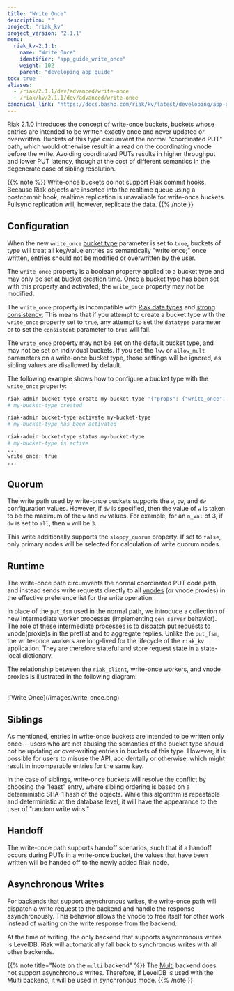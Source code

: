 ```yaml
---
title: "Write Once"
description: ""
project: "riak_kv"
project_version: "2.1.1"
menu:
  riak_kv-2.1.1:
    name: "Write Once"
    identifier: "app_guide_write_once"
    weight: 102
    parent: "developing_app_guide"
toc: true
aliases:
  - /riak/2.1.1/dev/advanced/write-once
  - /riak/kv/2.1.1/dev/advanced/write-once
canonical_link: "https://docs.basho.com/riak/kv/latest/developing/app-guide/write-once"
---
```


[glossary vnode]: /riak/kv/2.1.1/learn/glossary/#vnode
[bucket type]: /riak/kv/2.1.1/developing/usage/bucket-types
[Riak data types]: /riak/kv/2.1.1/developing/data-types
[strong consistency]: /riak/kv/2.1.1/developing/app-guide/strong-consistency
[Multi]: /riak/kv/2.1.1/setup/planning/backend/multi

Riak 2.1.0 introduces the concept of write-once buckets, buckets whose entries
are intended to be written exactly once and never updated or overwritten.
Buckets of this type circumvent the normal "coordinated PUT" path, which would
otherwise result in a read on the coordinating vnode before the write. Avoiding
coordinated PUTs results in higher throughput and lower PUT latency, though at
the cost of different semantics in the degenerate case of sibling resolution.

{{% note %}}
Write-once buckets do not support Riak commit hooks.  Because Riak objects are 
inserted into the realtime queue using a postcommit hook, realtime replication 
is unavailable for write-once buckets.  Fullsync replication will, however, 
replicate the data.
{{% /note }}

## Configuration

When the new `write_once` [bucket type][bucket type] parameter is set to
`true`, buckets of type will treat all key/value entries as semantically "write
once;" once written, entries should not be modified or overwritten by the user.

The `write_once` property is a boolean property applied to a bucket type and may
only be set at bucket creation time. Once a bucket type has been set with this
property and activated, the `write_once` property may not be modified.

The `write_once` property is incompatible with [Riak data types][Riak data types] 
and [strong consistency][strong consistency], This means that if you attempt to 
create a bucket type with the `write_once` property set to `true`, any attempt to 
set the `datatype` parameter or to set the `consistent` parameter to `true` will 
fail.

The `write_once` property may not be set on the default bucket type, and may not
be set on individual buckets. If you set the `lww` or `allow_mult` parameters on
a write-once bucket type, those settings will be ignored, as sibling values are
disallowed by default.

The following example shows how to configure a bucket type with the `write_once`
property:

```bash
riak-admin bucket-type create my-bucket-type '{"props": {"write_once": true}}'
# my-bucket-type created

riak-admin bucket-type activate my-bucket-type
# my-bucket-type has been activated

riak-admin bucket-type status my-bucket-type
# my-bucket-type is active
...
write_once: true
...
```

## Quorum

The write path used by write-once buckets supports the `w`, `pw`, and `dw`
configuration values. However, if `dw` is specified, then the value of `w` is
taken to be the maximum of the `w` and `dw` values. For example, for an `n_val`
of 3, if `dw` is set to `all`, then `w` will be `3`.

This write additionally supports the `sloppy_quorum` property. If set to
`false`, only primary nodes will be selected for calculation of write quorum
nodes.

## Runtime

The write-once path circumvents the normal coordinated PUT code path, and
instead sends write requests directly to all [vnodes][glossary vnode] (or vnode 
proxies) in the effective preference list for the write operation.

In place of the `put_fsm` used in the normal path, we introduce a collection of
new intermediate worker processes (implementing `gen_server` behavior). The role
of these intermediate processes is to dispatch put requests to vnode(proxie)s in
the preflist and to aggregate replies. Unlike the `put_fsm`, the write-once
workers are long-lived for the lifecycle of the `riak_kv` application. They are
therefore stateful and store request state in a state-local dictionary.

The relationship between the `riak_client`, write-once workers, and vnode
proxies is illustrated in the following diagram:

<br>
![Write Once](/images/write_once.png)
<br>

## Siblings

As mentioned, entries in write-once buckets are intended to be written only
once---users who are not abusing the semantics of the bucket type should not be
updating or over-writing entries in buckets of this type. However, it is
possible for users to misuse the API, accidentally or otherwise, which might
result in incomparable entries for the same key.

In the case of siblings, write-once buckets will resolve the conflict by
choosing the "least" entry, where sibling ordering is based on a deterministic
SHA-1 hash of the objects. While this algorithm is repeatable and deterministic
at the database level, it will have the appearance to the user of "random write
wins."

## Handoff

The write-once path supports handoff scenarios, such that if a handoff occurs
during PUTs in a write-once bucket, the values that have been written will be
handed off to the newly added Riak node.

## Asynchronous Writes

For backends that support asynchronous writes, the write-once path will dispatch
a write request to the backend and handle the response asynchronously. This
behavior allows the vnode to free itself for other work instead of waiting on
the write response from the backend.

At the time of writing, the only backend that supports asynchronous writes is
LevelDB. Riak will automatically fall back to synchronous writes with all other
backends.

{{% note title="Note on the `multi` backend" %}}
The [Multi][Multi] backend does not support asynchronous writes. Therefore, if
LevelDB is used with the Multi backend, it will be used in synchronous mode.
{{% /note }}